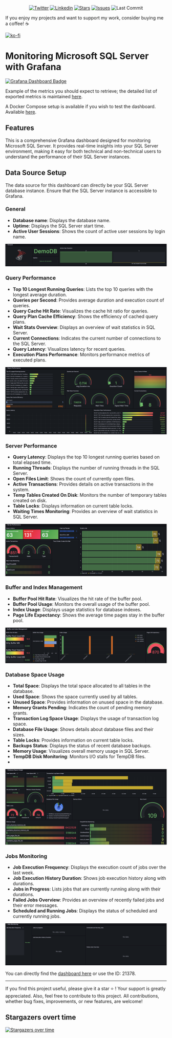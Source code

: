<p align="center">
	<a href="https://twitter.com/cz_antoine"><img alt="Twitter" src="https://img.shields.io/twitter/follow/cz_antoine?style=social"></a>
	<a href="https://www.linkedin.com/in/antoine-cichowicz-837575b1"><img alt="Linkedin" src="https://img.shields.io/badge/-Antoine-blue?style=flat-square&logo=Linkedin&logoColor=white"></a>
	<a href="https://github.com/czantoine/microsoft-sql-server-with-grafana"><img alt="Stars" src="https://img.shields.io/github/stars/czantoine/microsoft-sql-server-with-grafana"></a>
	<a href="https://github.com/czantoine/microsoft-sql-server-with-grafana"><img alt="Issues" src="https://img.shields.io/github/issues/czantoine/microsoft-sql-server-with-grafana"></a>
	<img alt="Last Commit" src="https://img.shields.io/github/last-commit/czantoine/microsoft-sql-server-with-grafana">
</p>

If you enjoy my projects and want to support my work, consider buying me a coffee! ☕️

[![ko-fi](https://ko-fi.com/img/githubbutton_sm.svg)](https://ko-fi.com/V7V22V693)

# Monitoring Microsoft SQL Server with Grafana

<a href="https://grafana.com/dashboards/21378">
    <img src="https://grafana-dashboard-badge.netlify.app/.netlify/functions/api/badge?id_dashboard=21378&logo=true" alt="Grafana Dashboard Badge">
</a>

Example of the metrics you should expect to retrieve; the detailed list of exported metrics is maintained [here](docs/metrics.md).

A Docker Compose setup is available if you wish to test the dashboard. Available [here](quickstart/README.md).

## Features

This is a comprehensive Grafana dashboard designed for monitoring Microsoft SQL Server. It provides real-time insights into your SQL Server environment, making it easy for both technical and non-technical users to understand the performance of their SQL Server instances.

## Data Source Setup
The data source for this dashboard can directly be your SQL Server database instance. Ensure that the SQL Server instance is accessible to Grafana.

### General
- **Database name**: Displays the database name.
- **Uptime**: Displays the SQL Server start time.
- **Active User Sessions**: Shows the count of active user sessions by login name.

![grafana_dashboard_microsoft_sql_server_section_general](docs/images/grafana_dashboard_microsoft_sql_server_section_general.png)

### Query Performance
- **Top 10 Longest Running Queries**: Lists the top 10 queries with the longest average duration.
- **Queries per Second**: Provides average duration and execution count of queries.
- **Query Cache Hit Rate**: Visualizes the cache hit ratio for queries.
- **Query Plan Cache Efficiency**: Shows the efficiency of cached query plans.
- **Wait Stats Overview**: Displays an overview of wait statistics in SQL Server.
- **Current Connections**: Indicates the current number of connections to the SQL Server.
- **Query Latency**: Visualizes latency for recent queries.
- **Execution Plans Performance**: Monitors performance metrics of executed plans.

![grafana_dashboard_microsoft_sql_server_section_query_performance](docs/images/grafana_dashboard_microsoft_sql_server_section_query_performance.png)

### Server Performance
- **Query Latency**: Displays the top 10 longest running queries based on total elapsed time.
- **Running Threads**: Displays the number of running threads in the SQL Server.
- **Open Files Limit**: Shows the count of currently open files.
- **Active Transactions**: Provides details on active transactions in the system.
- **Temp Tables Created On Disk**: Monitors the number of temporary tables created on disk.
- **Table Locks**: Displays information on current table locks.
- **Waiting Times Monitoring**: Provides an overview of wait statistics in SQL Server.

![grafana_dashboard_microsoft_sql_server_section_server_performance](docs/images/grafana_dashboard_microsoft_sql_server_section_server_performance.png)

### Buffer and Index Management
- **Buffer Pool Hit Rate**: Visualizes the hit rate of the buffer pool.
- **Buffer Pool Usage**: Monitors the overall usage of the buffer pool.
- **Index Usage**: Displays usage statistics for database indexes.
- **Page Life Expectancy**: Shows the average time pages stay in the buffer pool.

![grafana_dashboard_microsoft_sql_server_section_buffer_and_index_management](docs/images/grafana_dashboard_microsoft_sql_server_section_buffer_and_index_management.png)

### Database Space Usage
- **Total Space**: Displays the total space allocated to all tables in the database.
- **Used Space**: Shows the space currently used by all tables.
- **Unused Space**: Provides information on unused space in the database.
- **Memory Grants Pending**: Indicates the count of pending memory grants.
- **Transaction Log Space Usage**: Displays the usage of transaction log space.
- **Database File Usage**: Shows details about database files and their sizes.
- **Table Locks**: Provides information on current table locks.
- **Backups Status**: Displays the status of recent database backups.
- **Memory Usage**: Visualizes overall memory usage in SQL Server.
- **TempDB Disk Monitoring**: Monitors I/O stalls for TempDB files.
- 
![grafana_dashboard_microsoft_sql_server_section_database_space_usage](docs/images/grafana_dashboard_microsoft_sql_server_section_database_space_usage.png)

### Jobs Monitoring
- **Job Execution Frequency**: Displays the execution count of jobs over the last week.
- **Job Execution History Duration**: Shows job execution history along with durations.
- **Jobs in Progress**: Lists jobs that are currently running along with their durations.
- **Failed Jobs Overview**: Provides an overview of recently failed jobs and their error messages.
- **Scheduled and Running Jobs**: Displays the status of scheduled and currently running jobs.

![grafana_dashboard_microsoft_sql_server_section_jobs_monitoring](docs/images/grafana_dashboard_microsoft_sql_server_section_jobs_monitoring.png)

You can directly find the [dashboard here](https://grafana.com/grafana/dashboards/21378-microsoft-sql-server-dashboard/) or use the ID: 21378.

--- 

If you find this project useful, please give it a star ⭐️ ! Your support is greatly appreciated. Also, feel free to contribute to this project. All contributions, whether bug fixes, improvements, or new features, are welcome!

## Stargazers overt time
[![Stargazers over time](https://starchart.cc/czantoine/microsoft-sql-server-with-grafana.svg?variant=adaptive)](https://starchart.cc/czantoine/microsoft-sql-server-with-grafana)
